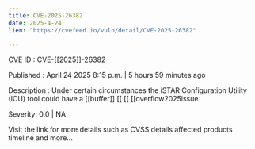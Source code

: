 ```yaml
---
title: CVE-2025-26382
date: 2025-4-24
lien: "https://cvefeed.io/vuln/detail/CVE-2025-26382"

---
```


CVE ID : CVE-[[2025]]-26382

Published :  April 24
2025
8:15 p.m. | 5 hours
59 minutes ago

Description : Under certain circumstances the iSTAR Configuration Utility (ICU) tool could have a  [[buffer]]  [[ [[ [[overflow2025issue

Severity: 0.0 | NA

Visit the link for more details
such as CVSS details
affected products
timeline
and more...

